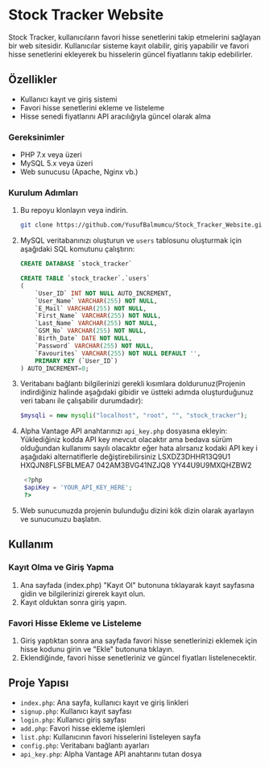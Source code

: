 # Stock Tracker Website

Stock Tracker, kullanıcıların favori hisse senetlerini takip etmelerini sağlayan bir web sitesidir. Kullanıcılar sisteme kayıt olabilir, giriş yapabilir ve favori hisse senetlerini ekleyerek bu hisselerin güncel fiyatlarını takip edebilirler.

## Özellikler

- Kullanıcı kayıt ve giriş sistemi
- Favori hisse senetlerini ekleme ve listeleme
- Hisse senedi fiyatlarını API aracılığıyla güncel olarak alma

### Gereksinimler

- PHP 7.x veya üzeri
- MySQL 5.x veya üzeri
- Web sunucusu (Apache, Nginx vb.)

### Kurulum Adımları

1. Bu repoyu klonlayın veya indirin.
    ```sh
    git clone https://github.com/YusufBalmumcu/Stock_Tracker_Website.git
    ```

2. MySQL veritabanınızı oluşturun ve `users` tablosunu oluşturmak için aşağıdaki SQL komutunu çalıştırın:
    ```sql
    CREATE DATABASE `stock_tracker` 
    
    CREATE TABLE `stock_tracker`.`users` 
    (
        `User_ID` INT NOT NULL AUTO_INCREMENT,
        `User_Name` VARCHAR(255) NOT NULL,
        `E_Mail` VARCHAR(255) NOT NULL,
        `First_Name` VARCHAR(255) NOT NULL,
        `Last_Name` VARCHAR(255) NOT NULL,
        `GSM_No` VARCHAR(255) NOT NULL,
        `Birth_Date` DATE NOT NULL,
        `Password` VARCHAR(255) NOT NULL,
        `Favourites` VARCHAR(255) NOT NULL DEFAULT '',
        PRIMARY KEY (`User_ID`)
    ) AUTO_INCREMENT=0;
    ```

3. Veritabanı bağlantı bilgilerinizi gerekli kısımlara doldurunuz(Projenin indirdiğiniz halinde aşağıdaki gibidir ve üstteki adımda oluşturduğunuz veri tabanı ile çalışabilir durumdadır):
    ```php
    $mysqli = new mysqli("localhost", "root", "", "stock_tracker");
    ```

4. Alpha Vantage API anahtarınızı `api_key.php` dosyasına ekleyin:
Yüklediğiniz kodda API key mevcut olacaktır ama bedava sürüm olduğundan kullanımı sayılı olacaktır eğer hata alırsanız kodaki API key i aşağıdaki alternatiflerle değiştirebilirsiniz
LSXDZ3DHHR13Q9U1
HXQJN8FLSFBLMEA7
042AM3BVG41NZJQ8
YY44U9U9MXQHZBW2

   ```php
    <?php
    $apiKey = 'YOUR_API_KEY_HERE';
    ?>
    ```

6. Web sunucunuzda projenin bulunduğu dizini kök dizin olarak ayarlayın ve sunucunuzu başlatın.

## Kullanım

### Kayıt Olma ve Giriş Yapma

1. Ana sayfada (index.php) "Kayıt Ol" butonuna tıklayarak kayıt sayfasına gidin ve bilgilerinizi girerek kayıt olun.
2. Kayıt olduktan sonra giriş yapın.

### Favori Hisse Ekleme ve Listeleme

1. Giriş yaptıktan sonra ana sayfada favori hisse senetlerinizi eklemek için hisse kodunu girin ve "Ekle" butonuna tıklayın.
2. Eklendiğinde, favori hisse senetleriniz ve güncel fiyatları listelenecektir.

## Proje Yapısı

- `index.php`: Ana sayfa, kullanıcı kayıt ve giriş linkleri
- `signup.php`: Kullanıcı kayıt sayfası
- `login.php`: Kullanıcı giriş sayfası
- `add.php`: Favori hisse ekleme işlemleri
- `list.php`: Kullanıcının favori hisselerini listeleyen sayfa
- `config.php`: Veritabanı bağlantı ayarları
- `api_key.php`: Alpha Vantage API anahtarını tutan dosya
